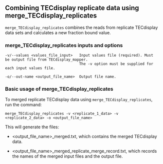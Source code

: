 ## Combining TECdisplay replicate data using merge_TECdisplay_replicates

`merge_TECdisplay_replicates` combines the reads from replicate TECdisplay data sets and calculates a new fraction bound value.

### merge_TECdisplay_replicates inputs and options

```
-v/--values <values_file_input>   Input values file (required). Must be output file from TECdisplay_mapper.
                                  The -v option must be supplied for each input values file.

-o/--out-name <output_file_name>  Output file name.
```

### Basic usage of merge_TECdisplay_replicates

To merged replicate TECdisplay data using `merge_TECdisplay_replicates`, run the command:

`merge_TECdisplay_replicates -v <replicate_1_data> -v <replicate_2_data> -o <output_file_name>`

This will generate the files:

- <output_file_name>_merged.txt, which contains the merged TECdisplay data.
  
- <output_file_name>_merged_replicate_merge_record.txt, which records the names of the merged input files and the output file.
